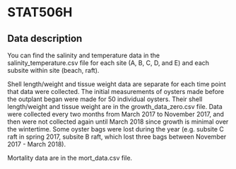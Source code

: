 # STAT506H

## Data description

You can find the salinity and temperature data in the salinity_temperature.csv file for each site (A, B, C, D, and E) and each subsite within site (beach, raft).

Shell length/weight and tissue weight data are separate for each time point that data were collected. The initial measurements of oysters made before the outplant began were made for 50 individual oysters. Their shell length/weight and tissue weight are in the growth_data_zero.csv file.
Data were collected every two months from March 2017 to November 2017, and then were not collected again until March 2018 since growth is minimal over the wintertime. Some oyster bags were lost during the year (e.g. subsite C raft in spring 2017, subsite B raft, which lost three bags between November 2017 - March 2018).

Mortality data are in the mort_data.csv file.
